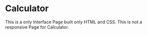 # Calculator
This is a only  Interface  Page built only HTML and CSS. This is not a responsive Page for Calculator.
